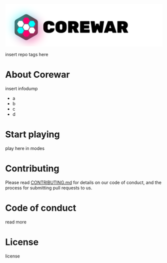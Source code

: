 <picture>
 <source media="(prefers-color-scheme: dark)" srcset="./assets/darkmode-titlebar.svg">
 <img alt="picture of game logo" src="./assets/lightmode-titlebar.svg">
</picture>

insert repo tags here

# About Corewar
insert infodump
<ul>
<li>a</li>
<li>b</li>
<li>c</li>
<li>d</li>
</ul>

# Start playing
play here in modes

# Contributing
Please read [CONTRIBUTING.md](CONTRIBUTING.md) for details on our code of conduct, and the process for submitting pull requests to us.

# Code of conduct
read more

# License
license
